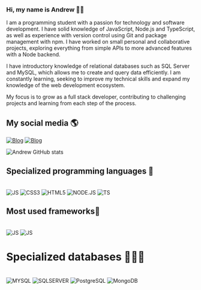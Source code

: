 ### Hi, my name is Andrew 👋🏽
I am a programming student with a passion for technology and software development. I have solid knowledge of JavaScript, Node.js and TypeScript, as well as experience with version control using Git and package management with npm. I have worked on small personal and collaborative projects, exploring everything from simple APIs to more advanced features with a Node backend.

I have introductory knowledge of relational databases such as SQL Server and MySQL, which allows me to create and query data efficiently. I am constantly learning, seeking to improve my technical skills and expand my knowledge of the web development ecosystem.

My focus is to grow as a full stack developer, contributing to challenging projects and learning from each step of the process.


## My social media 🌎
[![Blog](https://img.shields.io/badge/Instagram-E4405F?style=for-the-badge&logo=instagram&logoColor=white)](https://www.instagram.com/a_vinicius.dev/)
[![Blog](https://img.shields.io/badge/LinkedIn-0077B5?style=for-the-badge&logo=linkedin&logoColor=white)](https://www.linkedin.com/in/andrew-vin%C3%ADcius-de-souza-0661a8326/)

![Andrew GitHub stats](https://github-readme-stats.vercel.app/api?username=andrewSouza-dev&show_icons=true&theme=radical)

## Specialized programming languages 🚀

<div style="display: inline_block"><br/>
  
  <img align="center" alt="JS" src="https://img.shields.io/badge/JavaScript-F7DF1E?style=for-the-badge&logo=javascript&logoColor=black"/>
  <img align="center" alt="CSS3" src="https://img.shields.io/badge/CSS3-1572B6?style=for-the-badge&logo=css3&logoColor=white"/>
  <img align="center" alt="HTML5" src="https://img.shields.io/badge/HTML5-E34F26?style=for-the-badge&logo=html5&logoColor=white"/>
  <img align="center" alt="NODE.JS" src="https://img.shields.io/badge/Node.js-43853D?style=for-the-badge&logo=node.js&logoColor=white"/>
  <img align="center" alt="TS" src="https://img.shields.io/badge/TypeScript-007ACC?style=for-the-badge&logo=typescript&logoColor=white"/>
  
</div>

## Most used frameworks🚀

<div style="display: inline_block"><br/>
  <img align="center" alt="JS" src="https://img.shields.io/badge/Express.js-404D59?style=for-the-badge"/>                                    
  <img align="center" alt="JS" src="https://img.shields.io/badge/Bootstrap-563D7C?style=for-the-badge&logo=bootstrap&logoColor=white"/>
  
  
</div>

# Specialized databases 👨🏽‍💻
<div style="display: inline_block"><br/>
  
  <img align="center" alt="MYSQL" src="https://img.shields.io/badge/MySQL-00000F?style=for-the-badge&logo=mysql&logoColor=white"/>
  <img align="center" alt="SQLSERVER" src="https://img.shields.io/badge/Microsoft_SQL_Server-CC2927?style=for-the-badge&logo=microsoft-sql-server&logoColor=white"/>
  <img align="center" alt="PostgreSQL" src="https://img.shields.io/badge/PostgreSQL-316192?style=for-the-badge&logo=postgresql&logoColor=white"/>
  <img align="center" alt="MongoDB" src="https://img.shields.io/badge/MongoDB-4EA94B?style=for-the-badge&logo=mongodb&logoColor=white"/>
  
</div>
